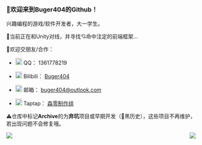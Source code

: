 ### 🌈欢迎来到Buger404的Github！

兴趣编程的游戏/软件开发者，大一学生。

🧐当前正在和Unity对线，并寻找💘命中注定的前端框架...

💃欢迎交朋友/合作：

* <img src="https://im.qq.com/favicon.ico" width="18" height="18"/> QQ： 1361778219

* <img src="https://www.bilibili.com/favicon.ico" width="18" height="18"/> Bilibili： [Buger404](https://space.bilibili.com/313086171)

* <img src="http://outlook.live.com/favicon.ico" width="18" height="18"/> 邮箱： buger404@outlook.com

* <img src="https://avatars.githubusercontent.com/u/89351098" width="18" height="18"/> Taptap： [森零制作组](https://www.taptap.com/developer/97100)

⚠️仓库中标记**Archive**的为**弃坑**项目或早期开发（🚫黑历史），这些项目不再维护，若出现问题不会修复哦。

<img align=left src="https://github-readme-stats.vercel.app/api?username=buger404&show_icons=true&hide_title=true&count_private=true&include_all_commits=true" />

<img align=right src="https://github-readme-stats.vercel.app/api/top-langs/?username=buger404&layout=compact" />
